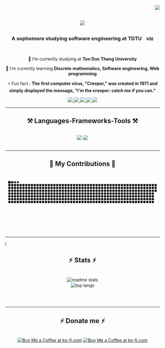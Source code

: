 <img align="right" src="https://visitor-badge.laobi.icu/badge?page_id=hoangcoderr.hoangcoderr" />

<h1 align="center">
    <img src="https://readme-typing-svg.herokuapp.com/?font=Righteous&size=35&center=true&vCenter=true&width=500&height=70&duration=4000&lines=Hi+There!+👋;+I'm+Dao+Nguyen+Hoang!;" />
</h1>

<h3 align="center">A sophomore studying software engineering at TDTUㅤᴠɪᴇ</h3>

<br/>

<div align="center">
 
 🔭 I’m currently studying at **Ton Duc Thang University**
 
 🌱 I’m currently learning **Discrete mathematics, Software engineering, Web programming**

⚡ Fun fact : **The first computer virus, "Creeper," was created in 1971 and simply displayed the message, "I'm the creeper: catch me if you can."**

 </div>
 
<div align="center"> 
  <a href="mailto:dhoang1234sp@gmail.com">
    <img src="https://img.shields.io/badge/Gmail-333333?style=for-the-badge&logo=gmail&logoColor=red" />
  </a>
  <a href="https://www.linkedin.com/in/hoangcoderr/" target="_blank">
    <img src="https://img.shields.io/badge/LinkedIn-0077B5?style=for-the-badge&logo=linkedin&logoColor=white" target="_blank" />
  </a>
  <a href="https://www.facebook.com/hoangkev1n" target="_blank">
     <img src="https://img.shields.io/badge/Facebook-1877F2?style=for-the-badge&logo=facebook&logoColor=white" target="_blank" /> <!-- sqlite, safari, google-chrome are other good icon options -->
       <a href=https://www.tiktok.com/@hoangcoderr" target="_blank">
     <img src="https://img.shields.io/badge/TikTok-000000?style=for-the-badge&logo=tiktok&logoColor=white" target="_blank" /> <!-- sqlite, safari, google-chrome are other good icon options -->
       <a href="https://www.youtube.com/@hoangcoderr">
     <img src="https://img.shields.io/badge/YouTube-FF0000?style=for-the-badge&logo=youtube&logoColor=white" target="_blank" /> <!-- sqlite, safari, google-chrome are other good icon options -->
  </a>
</div>

 <hr/>
 
<h2 align="center">⚒️ Languages-Frameworks-Tools ⚒️</h2>
<br/>
<div align="center">
    <img src="https://skillicons.dev/icons?i=react,bootstrap,mui,html,css,vscode,github,figma,tailwind,git,r" />
    <img src="https://skillicons.dev/icons?i=nodejs,python,javascript,typescript,express,firebase,mongodb,c,java,nextjs,mysql,flask" /><br>
</div>

<br/>
<hr/>

<div align="center">
  <h2>🐍 My Contributions 🐍</h2>
  <br>
  <img alt="snake eating my contributions" src="https://raw.githubusercontent.com/hoangcoderr/hoangcoderr-Github-Profile/output/github-contribution-grid-snake.svg" />
  
  <br/><br/><br/>
</div>

<hr/>
I
<h2 align="center">⚡ Stats ⚡</h2>
<br>
<div align=center>

  <img width=390 src="https://github-readme-stats-salesp07.vercel.app/api?username=hoangcoderr&count_private=true&show_icons=true&theme=react&rank_icon=github&border_radius=10" alt="readme stats" />
  <br/>
  <img width=325 align="center" src="https://github-readme-stats-salesp07.vercel.app/api/top-langs/?username=hoangcoderr&hide=HTML&langs_count=8&layout=compact&theme=react&border_radius=10&size_weight=0.5&count_weight=0.5&exclude_repo=github-readme-stats" alt="top langs" />
</div>

<br/><br/>

<hr/>
<h2 align="center">⚡ Donate me ⚡</h2>
<br/>

<div align="center">
<a href='https://nhantien.momo.vn/0854975357' target='_blank'><img height='64' style='border:0px;height:64px;' src='https://storage.ko-fi.com/cdn/kofi1.png?v=3' border='0' alt='Buy Me a Coffee at ko-fi.com' /></a>
<a href='https://raw.githubusercontent.com/hoangcoderr/hoangcoderr/main/z5567468004892_d714aaaea30752790e4fa4d80d1814d9.jpg' target='_blank'><img height='64' style='border:0px;height:64px;' src='https://badge.bankhub.dev/status.svg?serviceName=vietcombank-digibank-web-personal&style=for-the-badge' border='0' alt='Buy Me a Coffee at ko-fi.com' /></a>
</div>

<br/>
